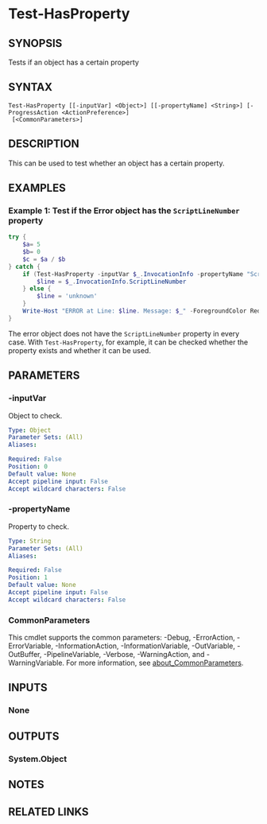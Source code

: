 ﻿---
external help file: EulandaConnect-help.xml
Module Name: EulandaConnect
online version: https://github.com/Eulanda/EulandaConnect/blob/master/docs/Test-HasProperty.md
schema: 2.0.0
lastMod: 2024-03-19T06:27:25
---

# Test-HasProperty

## SYNOPSIS
Tests if an object has a certain property

## SYNTAX

```
Test-HasProperty [[-inputVar] <Object>] [[-propertyName] <String>] [-ProgressAction <ActionPreference>]
 [<CommonParameters>]
```

## DESCRIPTION
This can be used to test whether an object has a certain property.

## EXAMPLES

### Example 1: Test if the Error object has the `ScriptLineNumber` property
```powershell
try {
	$a= 5
	$b= 0
	$c = $a / $b
} catch {
	if (Test-HasProperty -inputVar $_.InvocationInfo -propertyName "ScriptLineNumber") {
		$line = $_.InvocationInfo.ScriptLineNumber
	} else {
		$line = 'unknown'
	}
	Write-Host "ERROR at Line: $line. Message: $_" -ForegroundColor Red
}
```

The error object does not have the `ScriptLineNumber` property in every case. With `Test-HasProperty`, for example, it can be checked whether the property exists and whether it can be used.

## PARAMETERS

### -inputVar
Object to check.

```yaml
Type: Object
Parameter Sets: (All)
Aliases:

Required: False
Position: 0
Default value: None
Accept pipeline input: False
Accept wildcard characters: False
```

### -propertyName
Property to check.

```yaml
Type: String
Parameter Sets: (All)
Aliases:

Required: False
Position: 1
Default value: None
Accept pipeline input: False
Accept wildcard characters: False
```


### CommonParameters
This cmdlet supports the common parameters: -Debug, -ErrorAction, -ErrorVariable, -InformationAction, -InformationVariable, -OutVariable, -OutBuffer, -PipelineVariable, -Verbose, -WarningAction, and -WarningVariable. For more information, see [about_CommonParameters](http://go.microsoft.com/fwlink/?LinkID=113216).

## INPUTS

### None

## OUTPUTS

### System.Object
## NOTES

## RELATED LINKS


